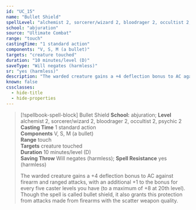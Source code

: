 ```yaml
---
id: "UC_15"
name: "Bullet Shield"
spellLevel: "alchemist 2, sorcerer/wizard 2, bloodrager 2, occultist 2, psychic 2"
school: "abjuration"
source: "Ultimate Combat"
range: "touch"
castingTime: "1 standard action"
components: "V, S, M (a bullet)"
targets: "creature touched"
duration: "10 minutes/level (D)"
saveType: "Will negates (harmless)"
sr: "yes (harmless)"
description: "The warded creature gains a +4 deflection bonus to AC against firearm and ranged attacks, with an additional +1 to the bonus for every five caster levels you have (to a maximum of +8 at 20th level). Though the spell is called bullet shield, it also grants this protection from attacks made from firearms with the scatter weapon quality."
known: false
cssclasses:
  - hide-title
  - hide-properties
---
```


> [!spellbook-spell-block] Bullet Shield
> **School:** abjuration; **Level** alchemist 2, sorcerer/wizard 2, bloodrager 2, occultist 2, psychic 2
> **Casting Time** 1 standard action  
> **Components** V, S, M (a bullet)  
> **Range** touch  
> **Targets** creature touched  
> **Duration** 10 minutes/level (D)  
> **Saving Throw** Will negates (harmless); **Spell Resistance** yes (harmless)
> 
> The warded creature gains a +4 deflection bonus to AC against firearm and ranged attacks, with an additional +1 to the bonus for every five caster levels you have (to a maximum of +8 at 20th level). Though the spell is called bullet shield, it also grants this protection from attacks made from firearms with the scatter weapon quality.